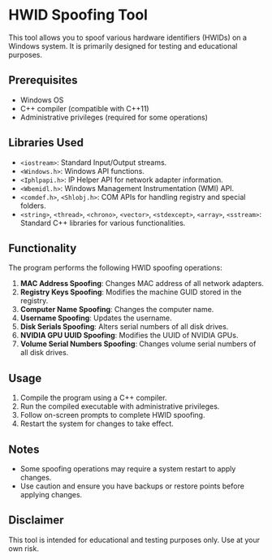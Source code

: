 # HWID Spoofing Tool

This tool allows you to spoof various hardware identifiers (HWIDs) on a Windows system. It is primarily designed for testing and educational purposes.

## Prerequisites

- Windows OS
- C++ compiler (compatible with C++11)
- Administrative privileges (required for some operations)

## Libraries Used

- `<iostream>`: Standard Input/Output streams.
- `<Windows.h>`: Windows API functions.
- `<Iphlpapi.h>`: IP Helper API for network adapter information.
- `<Wbemidl.h>`: Windows Management Instrumentation (WMI) API.
- `<comdef.h>`, `<Shlobj.h>`: COM APIs for handling registry and special folders.
- `<string>`, `<thread>`, `<chrono>`, `<vector>`, `<stdexcept>`, `<array>`, `<sstream>`: Standard C++ libraries for various functionalities.

## Functionality

The program performs the following HWID spoofing operations:

1. **MAC Address Spoofing**: Changes MAC address of all network adapters.
2. **Registry Keys Spoofing**: Modifies the machine GUID stored in the registry.
3. **Computer Name Spoofing**: Changes the computer name.
4. **Username Spoofing**: Updates the username.
5. **Disk Serials Spoofing**: Alters serial numbers of all disk drives.
6. **NVIDIA GPU UUID Spoofing**: Modifies the UUID of NVIDIA GPUs.
7. **Volume Serial Numbers Spoofing**: Changes volume serial numbers of all disk drives.

## Usage

1. Compile the program using a C++ compiler.
2. Run the compiled executable with administrative privileges.
3. Follow on-screen prompts to complete HWID spoofing.
4. Restart the system for changes to take effect.

## Notes

- Some spoofing operations may require a system restart to apply changes.
- Use caution and ensure you have backups or restore points before applying changes.

## Disclaimer

This tool is intended for educational and testing purposes only. Use at your own risk.
